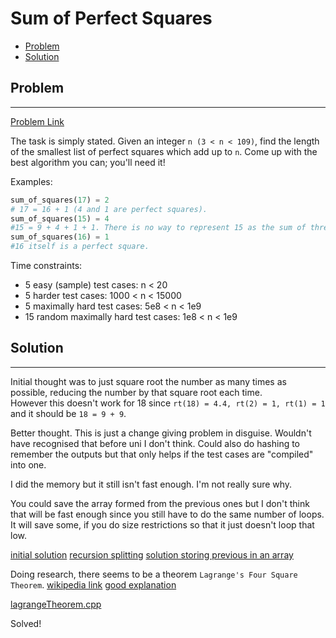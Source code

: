 # Sum of Perfect Squares

- [Problem](#Problem)
- [Solution](#Solution)

## Problem
____________________________________________

[Problem Link](https://www.codewars.com/kata/5a3af5b1ee1aaeabfe000084/train/python)

The task is simply stated. Given an integer `n (3 < n < 109)`, find the length of the smallest list of perfect squares which add up to `n`. Come up with the best algorithm you can; you'll need it!  

Examples:
```py
sum_of_squares(17) = 2
# 17 = 16 + 1 (4 and 1 are perfect squares).
sum_of_squares(15) = 4
#15 = 9 + 4 + 1 + 1. There is no way to represent 15 as the sum of three perfect squares.
sum_of_squares(16) = 1
#16 itself is a perfect square.
```
Time constraints:
- 5 easy (sample) test cases: n < 20
- 5 harder test cases: 1000 < n < 15000
- 5 maximally hard test cases: 5e8 < n < 1e9
- 15 random maximally hard test cases: 1e8 < n < 1e9

## Solution
__________________
Initial thought was to just square root the number as many times as possible, reducing the number by that square root each time.   
However this doesn't work for 18 since `rt(18) = 4.4, rt(2) = 1, rt(1) = 1` and it should be `18 = 9 + 9`.

Better thought. This is just a change giving problem in disguise. Wouldn't have recognised that before uni I don't think.
Could also do hashing to remember the outputs but that only helps if the test cases are "compiled" into one.

I did the memory but it still isn't fast enough. I'm not really sure why.

You could save the array formed from the previous ones but I don't think that will be fast enough since you still have to do the same number of loops.
It will save some, if you do size restrictions so that it just doesn't loop that low.

[initial solution](sum_of_perfect_squares.cpp)
[recursion splitting](splitting.cpp)
[solution storing previous in an array](store_solutions.cpp)

Doing research, there seems to be a theorem `Lagrange's Four Square Theorem`.
[wikipedia link](https://en.wikipedia.org/wiki/Lagrange%27s_four-square_theorem)
[good explanation](https://www.geeksforgeeks.org/minimum-number-of-squares-whose-sum-equals-to-given-number-n/)

[lagrangeTheorem.cpp](lagrangeTheorem.cpp)

Solved!